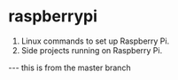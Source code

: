 # raspberrypi

1. Linux commands to set up Raspberry Pi.
2. Side projects running on Raspberry Pi.

--- this is from the master branch

